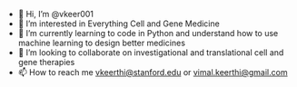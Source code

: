 - 👋 Hi, I’m @vkeer001
- 👀 I’m interested in Everything Cell and Gene Medicine
- 🌱 I’m currently learning to code in Python and understand how to use machine learning to design better medicines 
- 💞️ I’m looking to collaborate on investigational and translational cell and gene therapies
- 📫 How to reach me vkeerthi@stanford.edu or vimal.keerthi@gmail.com

<!---
vkeer001/vkeer001 is a ✨ special ✨ repository because its `README.md` (this file) appears on your GitHub profile.
You can click the Preview link to take a look at your changes.
--->
